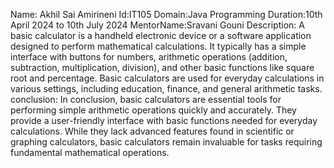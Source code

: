 Name: Akhil Sai Amirineni 
Id:IT105
Domain:Java Programming 
Duration:10th April 2024 to 10th July 2024
MentorName:Sravani Gouni
Description:
A basic calculator is a handheld electronic device or a software application designed to perform mathematical calculations. It typically has a simple interface with buttons for numbers, arithmetic operations (addition, subtraction, multiplication, division), and other basic functions like square root and percentage. Basic calculators are used for everyday calculations in various settings, including education, finance, and general arithmetic tasks.
conclusion:
In conclusion, basic calculators are essential tools for performing simple arithmetic operations quickly and accurately. They provide a user-friendly interface with basic functions needed for everyday calculations. While they lack advanced features found in scientific or graphing calculators, basic calculators remain invaluable for tasks requiring fundamental mathematical operations.
